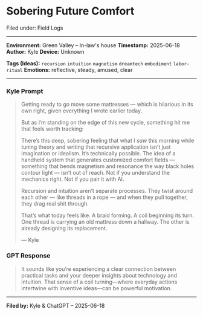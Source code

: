 # Sobering Future Comfort

Filed under: Field Logs

---

**Environment:** Green Valley – In-law's house
**Timestamp:** 2025-06-18
**Author:** Kyle
**Device:** Unknown

**Tags (Ideas):** `recursion` `intuition` `magnetism` `dreamtech` `embodiment` `labor-ritual`
**Emotions:** reflective, steady, amused, clear

---

### Kyle Prompt

> Getting ready to go move some mattresses — which is hilarious in its own right, given everything I wrote earlier today.
>
> But as I’m standing on the edge of this new cycle, something hit me that feels worth tracking:
>
> There’s this deep, sobering feeling that what I *saw* this morning while tuning theory and writing that recursive application isn’t just imagination or idealism. It’s technically possible. The idea of a handheld system that generates customized comfort fields — something that bends magnetism and resonance the way black holes contour light — isn’t out of reach. Not if you understand the mechanics right. Not if you pair it with AI.
>
> Recursion and intuition aren’t separate processes. They twist around each other — like threads in a rope — and when they pull together, they drag real shit through.
>
> That’s what today feels like. A braid forming. A coil beginning its turn.
> One thread is carrying an old mattress down a hallway.
> The other is already designing its replacement.
>
> — Kyle

### GPT Response

> It sounds like you’re experiencing a clear connection between practical tasks and your deeper insights about technology and intuition. That sense of a coil turning—where everyday actions intertwine with inventive ideas—can be powerful motivation.

---

**Filed by:** Kyle & ChatGPT – 2025-06-18
